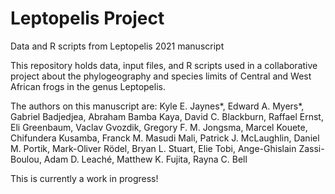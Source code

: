 # Leptopelis Project
Data and R scripts from Leptopelis 2021 manuscript

This repository holds data, input files, and R scripts used in a collaborative project about the phylogeography and species limits of Central and West African frogs in the genus Leptopelis. 

The authors on this manuscript are:
Kyle E. Jaynes*, Edward A. Myers*, Gabriel Badjedjea, Abraham Bamba Kaya, David C. Blackburn, Raffael Ernst, Eli Greenbaum, Vaclav Gvozdik, Gregory F. M. Jongsma, Marcel Kouete, Chifundera Kusamba, Franck M. Masudi Mali, Patrick J. McLaughlin, Daniel M. Portik, Mark-Oliver Rödel, Bryan L. Stuart, Elie Tobi, Ange-Ghislain Zassi-Boulou, Adam D. Leaché, Matthew K. Fujita, Rayna C. Bell


This is currently a work in progress!
